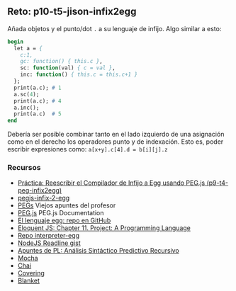 ## Reto: p10-t5-jison-infix2egg

Añada objetos y el punto/dot `.` a su lenguaje de infijo. Algo similar 
a esto:

```pascal
begin
  let a = {
    c:1,
    gc: function() { this.c },
    sc: function(val) { c = val },
    inc: function() { this.c = this.c+1 }
  };
  print(a.c); # 1
  a.sc(4);
  print(a.c); # 4
  a.inc(); 
  print(a.c)  # 5
end
```

Debería ser posible combinar tanto en el lado izquierdo de una asignación como en el derecho los operadores punto y de indexación.
Esto es, poder escribir expresiones como:
`a[x+y].c[4].d = b[i][j].z`

### Recursos

* [Práctica: Reescribir el Compilador de Infijo a Egg usando PEG.js (p9-t4-peg-infix2egg)](index.html)
* [pegjs-infix-2-egg](https://github.com/ULL-ESIT-PL-1718/pegjs-infix-2-egg)
* [PEGs](https://casianorodriguezleon.gitbooks.io/ull-esit-1617/content/apuntes/pegjs/PEGS.html) Viejos apuntes del profesor
* [PEG.js](https://pegjs.org/documentation) PEG.js Documentation
* [El lenguaje egg: repo en GitHub](https://github.com/ULL-ESIT-PL-1617/egg)
* [Eloquent JS: Chapter 11. Project: A Programming Language](http://eloquentjavascript.net/11_language.html)
* [Repo interpreter-egg](https://github.com/ULL-ESIT-PL-1617/interpreter-egg)
* [NodeJS Readline gist](https://gist.github.com/crguezl/430642e29a2b9293317320d0d1759387)
* [Apuntes de PL: Análisis Sintáctico Predictivo Recursivo](http://crguezl.github.io/pl-html/node22.html)
* [Mocha](https://casianorodriguezleon.gitbooks.io/ull-esit-1617/content/apuntes/pruebas/mocha.html)
* [Chai](https://casianorodriguezleon.gitbooks.io/ull-esit-1617/content/apuntes/pruebas/chai.html)
* [Covering](https://casianorodriguezleon.gitbooks.io/ull-esit-1617/content/apuntes/pruebas/covering.html)
* [Blanket](https://casianorodriguezleon.gitbooks.io/ull-esit-1617/content/apuntes/pruebas/blanket.html)



